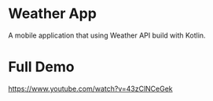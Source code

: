 # Weather App
A mobile application that using Weather API build with Kotlin.

# Full Demo
https://www.youtube.com/watch?v=43zClNCeGek

